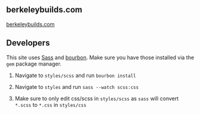 ## berkeleybuilds.com

[berkeleybuilds.com](berkeleybuilds.com)


## Developers

This site uses [Sass](http://sass-lang.com/) and [bourbon](http://bourbon.io/). Make sure you have those installed via the `gem` package manager.

1. Navigate to `styles/scss` and run `bourbon install`

2. Navigate to `styles` and run `sass --watch scss:css`

3. Make sure to only edit css/scss in `styles/scss` as `sass` will convert `*.scss` to `*.css` in `styles/css`
